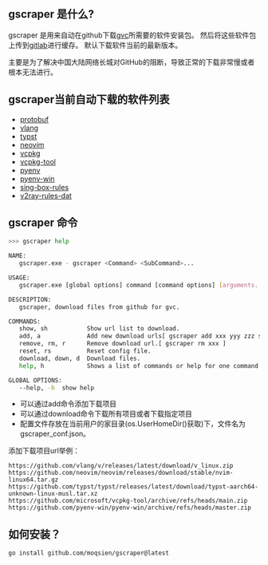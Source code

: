## gscraper 是什么?

gscraper 是用来自动在github下载[gvc](https://github.com/moqsien/gvc)所需要的软件安装包。
然后将这些软件包上传到[gitlab](https://gitlab.com/moqsien/gvc_resources)进行缓存。
默认下载软件当前的最新版本。

主要是为了解决中国大陆网络长城对GitHub的阻断，导致正常的下载非常慢或者根本无法进行。

## gscraper当前自动下载的软件列表

- [protobuf](https://github.com/protocolbuffers/protobuf)
- [vlang](https://github.com/vlang/v)
- [typst](https://github.com/typst/typst)
- [neovim](https://github.com/neovim/neovim)
- [vcpkg](https://github.com/microsoft/vcpkg)
- [vcpkg-tool](https://github.com/microsoft/vcpkg-tool)
- [pyenv](https://github.com/pyenv/pyenv)
- [pyenv-win](https://github.com/pyenv-win/pyenv-win)
- [sing-box-rules](https://github.com/lyc8503/sing-box-rules)
- [v2ray-rules-dat](https://github.com/Loyalsoldier/v2ray-rules-dat)

## gscraper 命令

```bash
>>> gscraper help

NAME:
   gscraper.exe - gscraper <Command> <SubCommand>...

USAGE:
   gscraper.exe [global options] command [command options] [arguments...]

DESCRIPTION:
   gscraper, download files from github for gvc.

COMMANDS:
   show, sh           Show url list to download.
   add, a             Add new download urls[ gscraper add xxx yyy zzz ss].
   remove, rm, r      Remove download url.[ gscraper rm xxx ]
   reset, rs          Reset config file.
   download, down, d  Download files.
   help, h            Shows a list of commands or help for one command

GLOBAL OPTIONS:
   --help, -h  show help
```

- 可以通过add命令添加下载项目
- 可以通过download命令下载所有项目或者下载指定项目
- 配置文件存放在当前用户的家目录(os.UserHomeDir()获取)下，文件名为gscraper_conf.json。

添加下载项目url举例：
```text
https://github.com/vlang/v/releases/latest/download/v_linux.zip
https://github.com/neovim/neovim/releases/download/stable/nvim-linux64.tar.gz
https://github.com/typst/typst/releases/latest/download/typst-aarch64-unknown-linux-musl.tar.xz
https://github.com/microsoft/vcpkg-tool/archive/refs/heads/main.zip
https://github.com/pyenv-win/pyenv-win/archive/refs/heads/master.zip
```

## 如何安装？
```bash
go install github.com/moqsien/gscraper@latest
```
